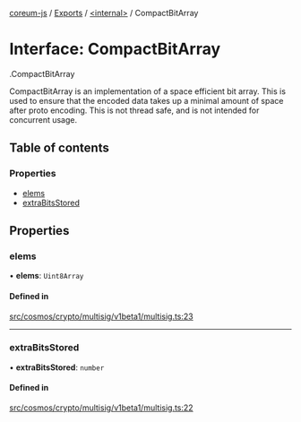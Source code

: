 [coreum-js](../README.md) / [Exports](../modules.md) / [<internal\>](../modules/internal_.md) / CompactBitArray

# Interface: CompactBitArray

[<internal>](../modules/internal_.md).CompactBitArray

CompactBitArray is an implementation of a space efficient bit array.
This is used to ensure that the encoded data takes up a minimal amount of
space after proto encoding.
This is not thread safe, and is not intended for concurrent usage.

## Table of contents

### Properties

- [elems](internal_.CompactBitArray.md#elems)
- [extraBitsStored](internal_.CompactBitArray.md#extrabitsstored)

## Properties

### elems

• **elems**: `Uint8Array`

#### Defined in

[src/cosmos/crypto/multisig/v1beta1/multisig.ts:23](https://github.com/PulsaraIO/coreum-js/blob/37352c6/src/cosmos/crypto/multisig/v1beta1/multisig.ts#L23)

___

### extraBitsStored

• **extraBitsStored**: `number`

#### Defined in

[src/cosmos/crypto/multisig/v1beta1/multisig.ts:22](https://github.com/PulsaraIO/coreum-js/blob/37352c6/src/cosmos/crypto/multisig/v1beta1/multisig.ts#L22)
